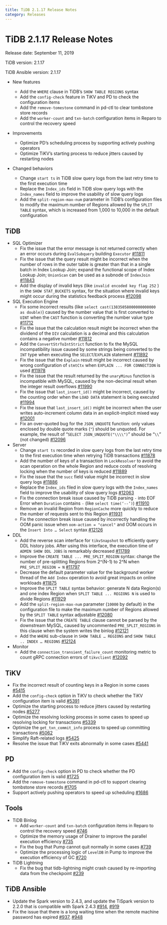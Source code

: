 ```yaml
---
title: TiDB 2.1.17 Release Notes
category: Releases
---
```


# TiDB 2.1.17 Release Notes

Release date: September 11, 2019

TiDB version: 2.1.17

TiDB Ansible version: 2.1.17

+ New features
    - Add the  `WHERE` clause in TiDB’s `SHOW TABLE REGIONS` syntax
    - Add the `config-check` feature in TiKV and PD to check the configuration items
    - Add the `remove-tomestone` command in pd-ctl to clear tombstone store records
    - Add the `worker-count` and `txn-batch` configuration items in Reparo to control the recovery speed

+ Improvements
    - Optimize PD’s scheduling process by supporting actively pushing operators
    - Optimize TiKV’s starting process to reduce jitters caused by restarting nodes

+ Changed behaviors
    - Change `start ts` in TiDB slow query logs from the last retry time to the first execution time
    - Replace the `Index_ids` field in TiDB slow query logs with the `Index_names` field to improve the usability of slow query logs
    - Add the `split-region-max-num` parameter in TiDB’s configuration files to modify the maximum number of Regions allowed by the `SPLIT TABLE` syntax, which is increased from 1,000 to 10,000 in the default configuration

## TiDB

+ SQL Optimizer
    - Fix the issue that the error message is not returned correctly when an error occurs during `EvalSubquery` building `Executor` [#11811](https://github.com/pingcap/tidb/pull/11811)
    - Fix the issue that the query result might be incorrect when the number of rows in the outer table is greater than that in a single batch in Index Lookup Join; expand the functional scope of Index Lookup Join; `UnionScan` can be used as a subnode of `IndexJoin` [#11843](https://github.com/pingcap/tidb/pull/11843)
    - Add the display of invalid keys (like `invalid encoded key flag 252` ) in the `SHOW STAT_BUCKETS` syntax, for the situation where invalid keys might occur during the statistics feedback process [#12098](https://github.com/pingcap/tidb/pull/12098)
+ SQL Execution Engine
    - Fix some incorrect results (like `select cast(13835058000000000000 as double)`) caused by the number value that is first converted to  `UINT` when the `CAST` function is converting the number value type [#11712](https://github.com/pingcap/tidb/pull/11712)
    - Fix the issue that the calculation result might be incorrect when the dividend of the `DIV` calculation is a decimal and this calculation contains a negative number [#11812](https://github.com/pingcap/tidb/pull/11812)
    - Add the `ConvertStrToIntStrict` function to fix the MySQL incompatibility issue caused by some strings being converted to the `INT` type when executing the `SELECT`/`EXPLAIN` statement [#11892](https://github.com/pingcap/tidb/pull/11892)
    - Fix the issue that the `Explain` result might be incorrect caused by wrong configuration of `stmtCtx` when `EXPLAIN ... FOR CONNECTION` is used [#11978](https://github.com/pingcap/tidb/pull/11978)
    - Fix the issue that the result returned by the `unaryMinus` function is incompatible with MySQL, caused by the non-decimal result when the integer result overflows [#11990](https://github.com/pingcap/tidb/pull/11990)
    - Fix the issue that `last_insert_id()` might be incorrect, caused by the counting order when the `LOAD DATA` statement is being executed [#11994](https://github.com/pingcap/tidb/pull/11994)
    - Fix the issue that `last_insert_id()` might be incorrect when the user writes auto-increment column data in an explicit-implicit mixed way [#12001](https://github.com/pingcap/tidb/pull/12001)
    - Fix an over-quoted bug for the `JSON_UNQUOTE` function: only values enclosed by double quote marks (`"`) should be unquoted. For example, the result of “`SELECT JSON_UNQUOTE("\\\\")`” should be “`\\`” (not changed) [#12096](https://github.com/pingcap/tidb/pull/12096)
+ Server
    - Change `start ts` recorded in slow query logs from the last retry time to the first execution time when retrying TiDB transactions [#11878](https://github.com/pingcap/tidb/pull/11878)
    - Add the number of keys of a transaction in `LockResolver` to avoid the scan operation on the whole Region and reduce costs of resolving locking when the number of keys is reduced [#11889](https://github.com/pingcap/tidb/pull/11889)
    - Fix the issue that the `succ` field value might be incorrect in slow query logs [#11886](https://github.com/pingcap/tidb/pull/11886)
    - Replace the `Index_ids` filed in slow query logs with the `Index_names` field to improve the usability of slow query logs [#12063](https://github.com/pingcap/tidb/pull/12063)
    - Fix the connection break issue caused by TiDB parsing `-` into EOF Error when `Duration` contains `-` (like `select time(‘--’)`) [#11910](https://github.com/pingcap/tidb/pull/11910)
    - Remove an invalid Region from `RegionCache` more quickly to reduce the number of requests sent to this Region [#11931](https://github.com/pingcap/tidb/pull/11931)
    - Fix the connection break issue caused by incorrectly handling the OOM panic issue when `oom-action = "cancel"` and OOM occurs in the `Insert Into … Select` syntax [#12126](https://github.com/pingcap/tidb/pull/12126)
+ DDL
    - Add the reverse scan interface for `tikvSnapshot` to efficiently query DDL history jobs. After using this interface, the execution time of `ADMIN SHOW DDL JOBS` is remarkably decreased [#11789](https://github.com/pingcap/tidb/pull/11789)
    - Improve the `CREATE TABLE ... PRE_SPLIT_REGION` syntax: change the number of pre-splitting Regions from 2^(N-1) to 2^N when `PRE_SPLIT_REGION = N` [#11797](https://github.com/pingcap/tidb/pull/11797/files)
    - Decrease the default parameter value for the background worker thread of the `Add Index` operation to avoid great impacts on online workloads [#11875](https://github.com/pingcap/tidb/pull/11875)
    - Improve the `SPLIT TABLE` syntax behavior: generate N data Region(s) and one index Region when `SPLIT TABLE ... REGIONS N` is used to divide Regions [#11929](https://github.com/pingcap/tidb/pull/11929)
    - Add the `split-region-max-num` parameter (`10000` by default) in the configuration file to make the maximum number of Regions allowed by the `SPLIT TABLE` syntax adjustable [#12080](https://github.com/pingcap/tidb/pull/12080)
    - Fix the issue that the `CREATE TABLE` clause cannot be parsed by the downstream MySQL, caused by uncommented `PRE_SPLIT_REGIONS` in this clause when the system writes the binlog [#12121](https://github.com/pingcap/tidb/pull/12121)
    - Add the `WHERE` sub-clause in `SHOW TABLE … REGIONS` and `SHOW TABLE .. INDEX … REGIONS` [#12124](https://github.com/pingcap/tidb/pull/12124)
+ Monitor
    - Add the `connection_transient_failure_count` monitoring metric to count gRPC connection errors of `tikvclient` [#12092](https://github.com/pingcap/tidb/pull/12092)

## TiKV

- Fix the incorrect result of counting keys in a Region in some cases [#5415](https://github.com/tikv/tikv/pull/5415)
- Add the `config-check` option in TiKV to check whether the TiKV configuration item is valid [#5391](https://github.com/tikv/tikv/pull/5391)
- Optimize the starting process to reduce jitters caused by restarting nodes [#5277](https://github.com/tikv/tikv/pull/5277)
- Optimize the resolving locking process in some cases to speed up resolving locking for transactions [#5339](https://github.com/tikv/tikv/pull/5339)
- Optimize the `get_txn_commit_info` process to speed up committing transactions [#5062](https://github.com/tikv/tikv/pull/5062)
- Simplify Raft-related logs [#5425](https://github.com/tikv/tikv/pull/5425)
- Resolve the issue that TiKV exits abnormally in some cases [#5441](https://github.com/tikv/tikv/pull/5441)

## PD

- Add the `config-check` option in PD to check whether the PD configuration item is valid [#1725](https://github.com/pingcap/pd/pull/1725)
- Add the `remove-tomestone` command in pd-ctl to support clearing tombstone store records [#1705](https://github.com/pingcap/pd/pull/1705)
- Support actively pushing operators to speed up scheduling [#1686](https://github.com/pingcap/pd/pull/1686)

## Tools

+ TiDB Binlog
    - Add  `worker-count` and `txn-batch` configuration items in Reparo to control the recovery speed [#746](https://github.com/pingcap/tidb-binlog/pull/746)
    - Optimize the memory usage of Drainer to improve the parallel execution efficiency [#735](https://github.com/pingcap/tidb-binlog/pull/735)
    - Fix the bug that Pump cannot quit normally in some cases [#739](https://github.com/pingcap/tidb-binlog/pull/739)
    - Optimize the processing logic of `LevelDB` in Pump to improve the execution efficiency of GC [#720](https://github.com/pingcap/tidb-binlog/pull/720)
+ TiDB Lightning
    - Fix the bug that tidb-lightning might crash caused by re-importing data from the checkpoint [#239](https://github.com/pingcap/tidb-lightning/pull/239)

## TiDB Ansible

- Update the Spark version to 2.4.3, and update the TiSpark version to 2.2.0 that is compatible with Spark 2.4.3 [#914](https://github.com/pingcap/tidb-ansible/pull/914), [#919](https://github.com/pingcap/tidb-ansible/pull/927)
- Fix the issue that there is a long waiting time when the remote machine password has expired [#937](https://github.com/pingcap/tidb-ansible/pull/937), [#948](https://github.com/pingcap/tidb-ansible/pull/948)
